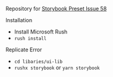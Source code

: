 Repository for [Storybook Preset Issue 58](https://github.com/storybookjs/presets/issues/58)

Installation

- Install Microsoft Rush
- `rush install`

Replicate Error

- `cd libaries/ui-lib`
- `rushx storybook` or `yarn storybook`
